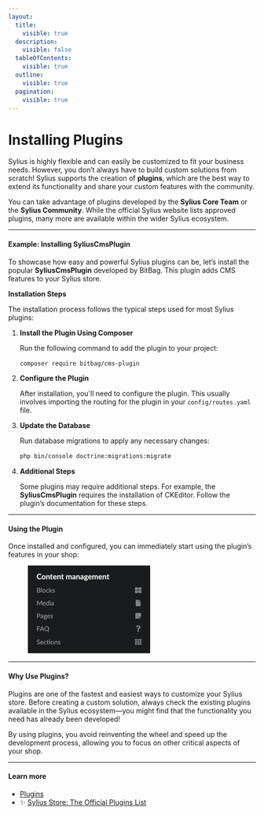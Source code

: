 ```yaml
---
layout:
  title:
    visible: true
  description:
    visible: false
  tableOfContents:
    visible: true
  outline:
    visible: true
  pagination:
    visible: true
---
```


# Installing Plugins

Sylius is highly flexible and can easily be customized to fit your business needs. However, you don’t always have to build custom solutions from scratch! Sylius supports the creation of **plugins**, which are the best way to extend its functionality and share your custom features with the community.

You can take advantage of plugins developed by the **Sylius Core Team** or the **Sylius Community**. While the official Sylius website lists approved plugins, many more are available within the wider Sylius ecosystem.

***

#### Example: Installing SyliusCmsPlugin

To showcase how easy and powerful Sylius plugins can be, let’s install the popular **SyliusCmsPlugin** developed by BitBag. This plugin adds CMS features to your Sylius store.

**Installation Steps**

The installation process follows the typical steps used for most Sylius plugins:

1.  **Install the Plugin Using Composer**

    Run the following command to add the plugin to your project:

    ```bash
    composer require bitbag/cms-plugin
    ```
2.  **Configure the Plugin**

    After installation, you'll need to configure the plugin. This usually involves importing the routing for the plugin in your `config/routes.yaml` file.
3.  **Update the Database**

    Run database migrations to apply any necessary changes:

    ```bash
    php bin/console doctrine:migrations:migrate
    ```
4.  **Additional Steps**

    Some plugins may require additional steps. For example, the **SyliusCmsPlugin** requires the installation of CKEditor. Follow the plugin’s documentation for these steps.

***

#### Using the Plugin

Once installed and configured, you can immediately start using the plugin’s features in your shop:

<figure><img src="../.gitbook/assets/plugin-installed.png" alt="" width="249"><figcaption></figcaption></figure>

***

#### Why Use Plugins?

Plugins are one of the fastest and easiest ways to customize your Sylius store. Before creating a custom solution, always check the existing plugins available in the Sylius ecosystem—you might find that the functionality you need has already been developed!

By using plugins, you avoid reinventing the wheel and speed up the development process, allowing you to focus on other critical aspects of your shop.

***

#### Learn more

* [Plugins](https://app.gitbook.com/o/fmYDcx6GlpT1jw8tUL38/s/bg4sD3RRdxQ553MqSYTa/)
* :sparkles: [Sylius Store: The Official Plugins List](https://store.sylius.com/)

